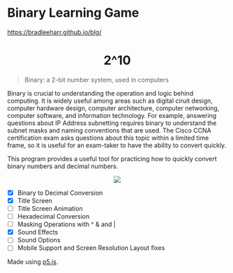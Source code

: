 # Binary Learning Game
https://bradleeharr.github.io/blg/
  <h1 align="center"> 2^10</h1>
  
  >Binary: a 2-bit number system, used in computers

Binary is crucial to understanding the operation and logic behind computing. It is widely useful among areas such as digital ciruit design, computer hardware design, computer architecture, computer networking, computer software, and information technology. For example, answering questions about IP Address subnetting requires binary to understand the subnet masks and naming conventions that are used. The Cisco CCNA certification exam asks questions about this topic within a limited time frame, so it is useful for an exam-taker to have the ability to convert quickly.  

This program provides a useful tool for practicing how to quickly convert binary numbers and decimal numbers.


<p align="center"> 
  <img src=https://github.com/bradleeharr/blg/assets/56418392/5ecdf647-c06d-4d4e-9e9a-4f1d348e4c59"/>
</p>

- [x] Binary to Decimal Conversion
- [x] Title Screen
- [ ] Title Screen Animation
- [ ] Hexadecimal Conversion
- [ ] Masking Operations with ^ & and |
- [x] Sound Effects
- [ ] Sound Options
- [ ] Mobile Support and Screen Resolution Layout fixes

Made using [p5.js](https://p5js.org/).
